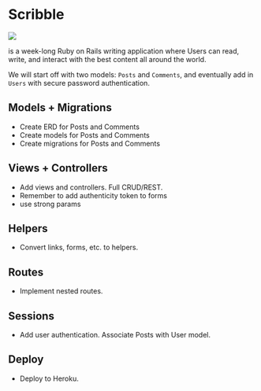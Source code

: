 # Scribble

![](https://dl.dropboxusercontent.com/s/8frf8rblw6pnpds/hipsterlogogenerator_1438007087793.png?dl=0)

is a week-long Ruby on Rails writing application where Users can read, write, and interact
with the best content all around the world.

We will start off with two models: `Posts` and `Comments`, and eventually
add in `Users` with secure password authentication.

## Models + Migrations

- Create ERD for Posts and Comments
- Create models for Posts and Comments
- Create migrations for Posts and Comments

## Views + Controllers

- Add views and controllers. Full CRUD/REST.
- Remember to add authenticity token to forms
- use strong params

## Helpers

- Convert links, forms, etc. to helpers.

## Routes

- Implement nested routes.

## Sessions

- Add user authentication. Associate Posts with User model.

## Deploy

- Deploy to Heroku.
